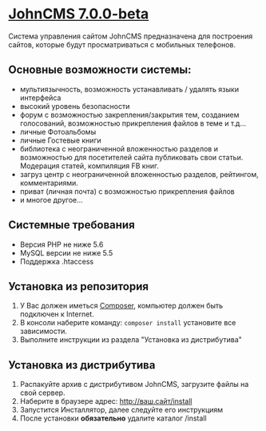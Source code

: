# [JohnCMS 7.0.0-beta](http://johncms.com)

Система управления сайтом JohnCMS предназначена для построения сайтов, которые будут просматриваться с мобильных телефонов.

## Основные возможности системы:
- мультиязычность, возможность устанавливать / удалять языки интерфейса
- высокий уровень безопасности
- форум с возможностью закрепления/закрытия тем, созданием голосований,
  возможностью прикрепления файлов в теме и т.д...
- личные Фотоальбомы
- личные Гостевые книги
- библиотека с неограниченной вложенностью разделов и возможностью для посетителей сайта публиковать свои статьи. Модерация статей, компиляция FB книг.
- загруз центр с неограниченной вложенностью разделов, рейтингом, комментариями.
- приват (личная почта) с возможностью прикрепления файлов
- и многое другое...

## Системные требования
- Версия PHP не ниже 5.6
- MySQL версии не ниже 5.5
- Поддержка .htaccess

## Установка из репозитория
1. У Вас должен иметься [Composer](https://getcomposer.org/), компьютер должен быть подключен к Internet.  
2. В консоли наберите команду:  `composer install` установите все зависимости.
3. Выполните инструкции из раздела "Установка из дистрибутива"

## Установка из дистрибутива
1. Распакуйте архив с дистрибутивом JohnCMS, загрузите файлы на свой сервер.
2. Наберите в браузере адрес: http://ваш.сайт/install
3. Запустится Инсталлятор, далее следуйте его инструкциям
4. После установки **обязательно** удалите каталог /install
